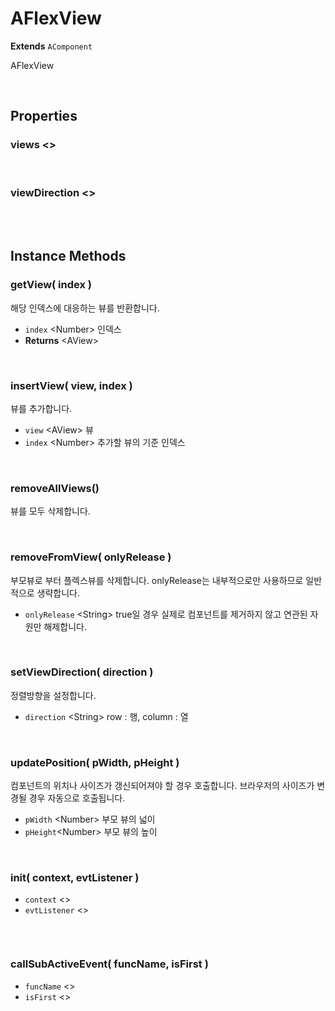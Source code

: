# AFlexView
**Extends** `AComponent`

AFlexView

<br/>

## Properties


### views \<>

<br/>


### viewDirection  \<>

<br/>
<br/>


## Instance Methods

### getView( index )

해당 인덱스에 대응하는 뷰를 반환합니다.

- `index` \<Number> 인덱스
- **Returns** \<AView>

<br/>

### insertView( view, index )

뷰를 추가합니다.

- `view` \<AView> 뷰
- `index` \<Number> 추가할 뷰의 기준 인덱스

<br/>

### removeAllViews()

뷰를 모두 삭제합니다.

<br/>

### removeFromView( onlyRelease )

부모뷰로 부터 플렉스뷰를 삭제합니다. onlyRelease는 내부적으로만 사용하므로 일반적으로 생략합니다.

- `onlyRelease` \<String> true일 경우 실제로 컴포넌트를 제거하지 않고 연관된 자원만 해제합니다.

<br/>

### setViewDirection( direction )

정렬방향을 설정합니다.

- `direction` \<String> row : 행, column : 열

<br/>

### updatePosition( pWidth, pHeight )

컴포넌트의 위치나 사이즈가 갱신되어져야 할 경우 호출합니다. 브라우저의 사이즈가 변경될 경우 자동으로 호출됩니다.

- `pWidth` \<Number> 부모 뷰의 넓이
- `pHeight`\<Number> 부모 뷰의 높이

<br/>

### init( context, evtListener )

- `context` \<>
- `evtListener` \<>

```js

```

<br/>


### callSubActiveEvent( funcName, isFirst )

- `funcName` \<>
- `isFirst` \<>

```js

```

<br/>
<br/>
